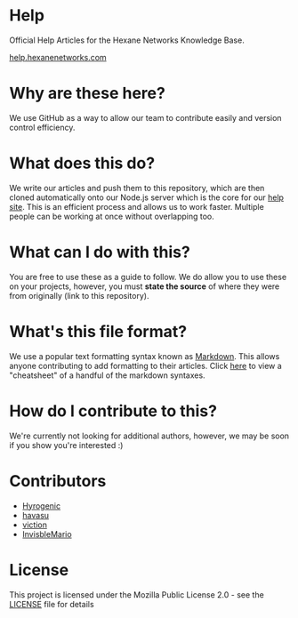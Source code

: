 # Help

Official Help Articles for the Hexane Networks Knowledge Base.

[help.hexanenetworks.com](https://help.hexanenetworks.com)

# Why are these here?

We use GitHub as a way to allow our team to contribute easily and version control efficiency. 

# What does this do?

We write our articles and push them to this repository, which are then cloned automatically onto our Node.js server which is the core for our [help site](https://help.hexanenetworks.com). This is an efficient process and allows us to work faster. Multiple people can be working at once without overlapping too.


# What can I do with this? 

You are free to use these as a guide to follow. We do allow you to use these on your projects, however, you must **state the source** of where they were from originally (link to this repository).

# What's this file format?

We use a popular text formatting syntax known as [Markdown](https://en.wikipedia.org/wiki/Markdown). This allows anyone contributing to add formatting to their articles. Click [here](https://github.com/adam-p/markdown-here/wiki/Markdown-Cheatsheet) to view a "cheatsheet" of a handful of the markdown syntaxes.

# How do I contribute to this?

We're currently not looking for additional authors, however, we may be soon if you show you're interested :)

# Contributors

* [Hyrogenic](https://steamcommunity.com/id/Hyrogenic)
* [havasu](https://steamcommunity.com/id/havasu) 
* [viction](https://steamcommunity.com/id/hasnt)
* [InvisbleMario](https://steamcommunity.com/profiles/76561193761317588)

# License

This project is licensed under the Mozilla Public License 2.0 - see the [LICENSE](LICENSE) file for details
